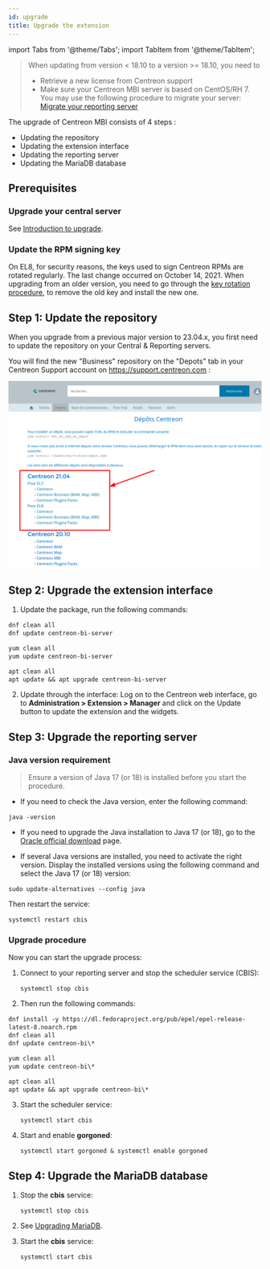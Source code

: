 ```yaml
---
id: upgrade
title: Upgrade the extension
---
```

import Tabs from '@theme/Tabs';
import TabItem from '@theme/TabItem';

> When updating from version < 18.10 to a version >= 18.10, you need to
>
> - Retrieve a new license from Centreon support
> - Make sure your Centreon MBI server is based on CentOS/RH 7. You may use the
>   following procedure to migrate your server: [Migrate your
>   reporting server](migrate.md)

The upgrade of Centreon MBI consists of 4 steps :

- Updating the repository
- Updating the extension interface
- Updating the reporting server
- Updating the MariaDB database

## Prerequisites

### Upgrade your central server

See [Introduction to upgrade](../upgrade/introduction.md).

### Update the RPM signing key

On EL8, for security reasons, the keys used to sign Centreon RPMs are rotated regularly. The last change occurred on October 14, 2021. When upgrading from an older version, you need to go through the [key rotation procedure](../security/key-rotation.md#existing-installation), to remove the old key and install the new one.

## Step 1: Update the repository

When you upgrade from a previous major version to 23.04.x, you first need to update the repository on your Central & Reporting servers.

You will find the new "Business" repository on the "Depots" tab in your Centreon Support account on https://support.centreon.com :

![image](../assets/reporting/support_repos.png)

## Step 2: Upgrade the extension interface

1. Update the package, run the following commands:

<Tabs groupId="sync">
<TabItem value="Alma / RHEL / Oracle Linux 8" label="Alma / RHEL / Oracle Linux 8">

```shell
dnf clean all
dnf update centreon-bi-server
```

</TabItem>
<TabItem value="CentOS 7" label="CentOS 7">

```shell
yum clean all
yum update centreon-bi-server
```

</TabItem>
<TabItem value="Debian 11" label="Debian 11">

```shell
apt clean all
apt update && apt upgrade centreon-bi-server
```

</TabItem>
</Tabs>

2. Update through the interface:  Log on to the Centreon web interface, go to
**Administration > Extension > Manager** and click on the
Update button to update the extension and the widgets.

## Step 3: Upgrade the reporting server

### Java version requirement
  
  > Ensure a version of Java 17 (or 18) is installed before you start the procedure.
  
  - If you need to check the Java version, enter the following command:
  
  ```shell
  java -version
  ```
  
  - If you need to upgrade the Java installation to Java 17 (or 18), go to the [Oracle official download](https://www.oracle.com/java/technologies/downloads/#java17) page.

  - If several Java versions are installed, you need to activate the right version. Display the installed versions using the following command and select the Java 17 (or 18) version:
  
  ```shell
  sudo update-alternatives --config java
  ```
  
  Then restart the service:
  
  ```shell
  systemctl restart cbis
  ```

### Upgrade procedure

Now you can start the upgrade process:

1. Connect to your reporting server and stop the scheduler service (CBIS):

    ```shell
    systemctl stop cbis
    ```

2. Then run the following commands:

<Tabs groupId="sync">
<TabItem value="Alma / RHEL / Oracle Linux 8" label="Alma / RHEL / Oracle Linux 8">

```shell
dnf install -y https://dl.fedoraproject.org/pub/epel/epel-release-latest-8.noarch.rpm
dnf clean all
dnf update centreon-bi\*
```

</TabItem>
<TabItem value="CentOS 7" label="CentOS 7">

```shell
yum clean all
yum update centreon-bi\*
```

</TabItem>
<TabItem value="Debian 11" label="Debian 11">

```shell
apt clean all
apt update && apt upgrade centreon-bi\*
```

</TabItem>
</Tabs>

3. Start the scheduler service:

    ```shell
    systemctl start cbis
    ```

4. Start and enable **gorgoned**:

   ```shell
   systemctl start gorgoned & systemctl enable gorgoned
   ```

## Step 4: Upgrade the MariaDB database

1. Stop the **cbis** service:

    ```shell
    systemctl stop cbis
    ```

2. See [Upgrading MariaDB](../upgrade/upgrade-mariadb.md).

3. Start the **cbis** service:

    ```shell
    systemctl start cbis
    ```
